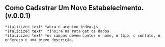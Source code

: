 ## Como Cadastrar Um Novo Estabelecimento.(v.0.0.1)
    *italicized text* *abra o arquivo index.js
    *italicized text*  *insira na rota get os dados
    *italicized text* *os campos devem conter o name, o tipo, o contato, o endereço e uma breve descrição. 